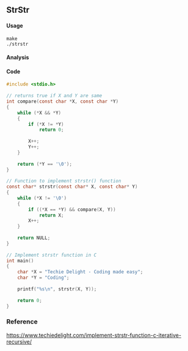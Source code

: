 ## StrStr
#### Usage
```
make
./strstr
```

#### Analysis

#### Code
```c
#include <stdio.h>
 
// returns true if X and Y are same
int compare(const char *X, const char *Y)
{
    while (*X && *Y)
    {
        if (*X != *Y)
            return 0;
 
        X++;
        Y++;
    }
 
    return (*Y == '\0');
}
 
// Function to implement strstr() function
const char* strstr(const char* X, const char* Y)
{
    while (*X != '\0')
    {
        if ((*X == *Y) && compare(X, Y))
            return X;
        X++;
    }
 
    return NULL;
}
 
// Implement strstr function in C
int main()
{
    char *X = "Techie Delight - Coding made easy";
    char *Y = "Coding";
 
    printf("%s\n", strstr(X, Y));
 
    return 0;
}
```

### Reference

https://www.techiedelight.com/implement-strstr-function-c-iterative-recursive/
